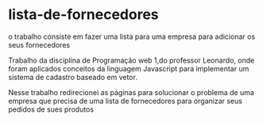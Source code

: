 # lista-de-fornecedores
o trabalho consiste em fazer uma lista para uma empresa para adicionar os seus fornecedores

Trabalho da disciplina de Programação web 1,do professor Leonardo, onde foram aplicados conceitos da linguagem Javascript para implementar um sistema de cadastro baseado em vetor.

Nesse trabalho redirecionei as páginas para solucionar o problema de uma empresa que precisa de uma lista de fornecedores para organizar seus pedidos de sues produtos
